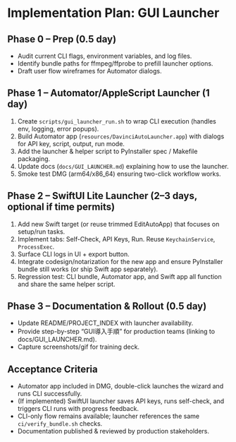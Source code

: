 # Implementation Plan: GUI Launcher

## Phase 0 – Prep (0.5 day)
- Audit current CLI flags, environment variables, and log files.
- Identify bundle paths for ffmpeg/ffprobe to prefill launcher options.
- Draft user flow wireframes for Automator dialogs.

## Phase 1 – Automator/AppleScript Launcher (1 day)
1. Create `scripts/gui_launcher_run.sh` to wrap CLI execution (handles env, logging, error popups).
2. Build Automator app (`resources/DavinciAutoLauncher.app`) with dialogs for API key, script, output, run mode.
3. Add the launcher & helper script to PyInstaller spec / Makefile packaging.
4. Update docs (`docs/GUI_LAUNCHER.md`) explaining how to use the launcher.
5. Smoke test DMG (arm64/x86_64) ensuring two-click workflow works.

## Phase 2 – SwiftUI Lite Launcher (2–3 days, optional if time permits)
1. Add new Swift target (or reuse trimmed EditAutoApp) that focuses on setup/run tasks.
2. Implement tabs: Self-Check, API Keys, Run. Reuse `KeychainService`, `ProcessExec`.
3. Surface CLI logs in UI + export button.
4. Integrate codesign/notarization for the new app and ensure PyInstaller bundle still works (or ship Swift app separately).
5. Regression test: CLI bundle, Automator app, and Swift app all function and share the same helper script.

## Phase 3 – Documentation & Rollout (0.5 day)
- Update README/PROJECT_INDEX with launcher availability.
- Provide step-by-step “GUI導入手順” for production teams (linking to docs/GUI_LAUNCHER.md).
- Capture screenshots/gif for training deck.

## Acceptance Criteria
- Automator app included in DMG, double-click launches the wizard and runs CLI successfully.
- (If implemented) SwiftUI launcher saves API keys, runs self-check, and triggers CLI runs with progress feedback.
- CLI-only flow remains available; launcher references the same `ci/verify_bundle.sh` checks.
- Documentation published & reviewed by production stakeholders.

